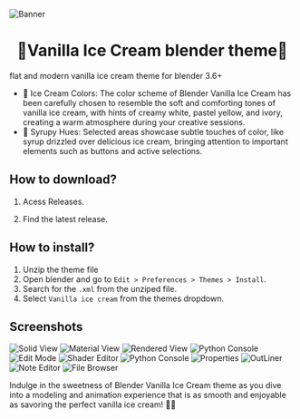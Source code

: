 ![Banner](images/Banner.png)

<h1 align="center">🍦Vanilla Ice Cream blender theme🍦</h1>

<p> flat and modern vanilla ice cream theme for blender 3.6+</p>
    <ul>
        <li>🍨 Ice Cream Colors: The color scheme of Blender Vanilla Ice Cream has been carefully chosen to resemble the soft and comforting tones of vanilla ice cream, with hints of creamy white, pastel yellow, and ivory, creating a warm atmosphere during your creative sessions.</li>
        <li>🍧 Syrupy Hues: Selected areas showcase subtle touches of color, like syrup drizzled over delicious ice cream, bringing attention to important elements such as buttons and active selections.</li>
    </ul>
 <h2>How to download?</h2>  
 
<ol> 
<li><p>Acess <a>Releases</a>.</p> </li>
<li><p>Find the latest release.</p> </li>
</ol>

<h2>How to install? </h2>
<ol> 
<li>Unzip the theme file</li>
<li>Open blender and go to <code>Edit > Preferences > Themes > Install</code>.</li>
<li>Search for the <code>.xml</code> from the unziped file.</li>
<li>Select <code>Vanilla ice cream</code> from the themes dropdown.</li>
</ol>

<h2> Screenshots </h2>

![Solid View](screenshots/Screen_solid-view.png)
![Material View](screenshots/Screen_material-view.png)
![Rendered View](screenshots/Screen_rendered-view.png)
![Python Console](screenshots/Screen_Python_Console.png)
![Edit Mode](screenshots/Screen_edit-modepng.png)
![Shader Editor](screenshots/Screen_Shader-editor.png)
![Python Console](screenshots/Screen_Python_Console.png)
![Properties](screenshots/Screen_Properties.png)
![OutLiner](screenshots/Screen_Outliner.png)
![Note Editor](screenshots/Screen_Note-editor.png)
![File Browser](screenshots/Screen_File-browser.png)
 
Indulge in the sweetness of Blender Vanilla Ice Cream theme as you dive into a modeling and animation experience that is as smooth and enjoyable as savoring the perfect vanilla ice cream! 🍦😊
 
